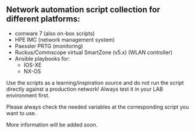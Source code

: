 **Network automation script collection for different platforms:**
--

- comware 7 (also on-box scripts)
- HPE IMC (network management system)
- Paessler PRTG (monitoring)
- Ruckus/Commscope virtual SmartZone (v5.x) (WLAN controller)
- Ansible playbooks for:
  - IOS-XE
  - NX-OS

Use the scripts as a learning/inspiration source and do not run the script directly against a production network!
Always test it in your LAB environment first.

Please always check the needed variables at the corresponding script you want to use.

More information will be added soon.
